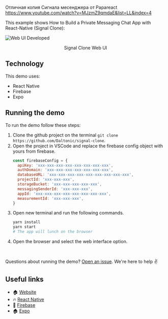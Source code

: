 Отличная копия Сигнала месенджера от Papareact
https://www.youtube.com/watch?v=MJzmZ9qmdaE&list=LL&index=4


This example shows How to Build a Private Messaging Chat App with React-Native (Signal Clone):

![Web UI Developed](./screenshots/0.gif)

<center><figcaption>Signal Clone Web UI</figcaption></center>

## Technology

This demo uses:

- React Native
- Firebase
- Expo

## Running the demo

To run the demo follow these steps:

1. Clone the github project on the terminal `git clone https://github.com/Daltonic/signal-clone`.
2. Open the project in VSCode and replace the firebase config object with yours from firebase.
   ```js
   const firebaseConfig = {
     apiKey: 'xxx-xxx-xxx-xxx-xxx-xxx-xxx-xxx',
     authDomain: 'xxx-xxx-xxx-xxx-xxx-xxx-xxx',
     databaseURL: 'xxx-xxx-xxx-xxx-xxx-xxx-xxx-xxx-xxx',
     projectId: 'xxx-xxx-xxx',
     storageBucket: 'xxx-xxx-xxx-xxx-xxx',
     messagingSenderId: 'xxx-xxx-xxx',
     appId: 'xxx-xxx-xxx-xxx-xxx-xxx-xxx-xxx',
     measurementId: 'xxx-xxx-xxx',
   }
   ```
3. Open new terminal and run the following commands.
   ```sh
   yarn install
   yarn start
   # The app will lunch on the browser
   ```
4. Open the browser and select the web interface option.

<br/>

Questions about running the demo? [Open an issue](https://github.com/Daltonic/slack-clone/issues). We're here to help ✌️

## Useful links

- 🏠 [Website](https://daltonic.github.io/)
- 🔥 [React Native](https://reactnative.dev/)
- 🚀 [Firebase](https://firebase.google.com/)
- 🏠 [Expo](https://expo.dev/)
